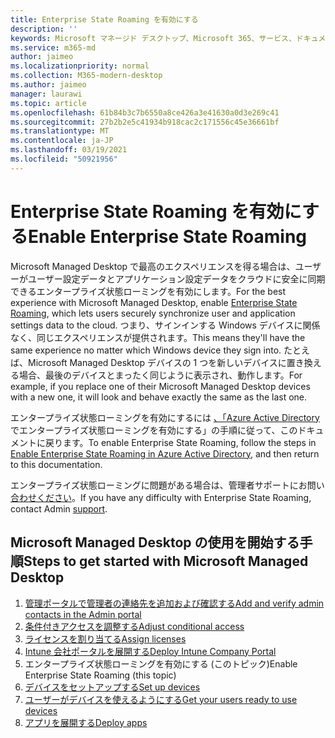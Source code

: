 ```yaml
---
title: Enterprise State Roaming を有効にする
description: ''
keywords: Microsoft マネージド デスクトップ、Microsoft 365、サービス、ドキュメント
ms.service: m365-md
author: jaimeo
ms.localizationpriority: normal
ms.collection: M365-modern-desktop
ms.author: jaimeo
manager: laurawi
ms.topic: article
ms.openlocfilehash: 61b84b3c7b6550a8ce426a3e41630a0d3e269c41
ms.sourcegitcommit: 27b2b2e5c41934b918cac2c171556c45e36661bf
ms.translationtype: MT
ms.contentlocale: ja-JP
ms.lasthandoff: 03/19/2021
ms.locfileid: "50921956"
---
```

# <a name="enable-enterprise-state-roaming"></a><span data-ttu-id="cf959-103">Enterprise State Roaming を有効にする</span><span class="sxs-lookup"><span data-stu-id="cf959-103">Enable Enterprise State Roaming</span></span>

<span data-ttu-id="cf959-104">Microsoft Managed Desktop で最高のエクスペリエンス[](/azure/active-directory/devices/enterprise-state-roaming-overview)を得る場合は、ユーザーがユーザー設定データとアプリケーション設定データをクラウドに安全に同期できるエンタープライズ状態ローミングを有効にします。</span><span class="sxs-lookup"><span data-stu-id="cf959-104">For the best experience with Microsoft Managed Desktop, enable [Enterprise State Roaming](/azure/active-directory/devices/enterprise-state-roaming-overview), which lets users securely synchronize user and application settings data to the cloud.</span></span> <span data-ttu-id="cf959-105">つまり、サインインする Windows デバイスに関係なく、同じエクスペリエンスが提供されます。</span><span class="sxs-lookup"><span data-stu-id="cf959-105">This means they'll have the same experience no matter which Windows device they sign into.</span></span> <span data-ttu-id="cf959-106">たとえば、Microsoft Managed Desktop デバイスの 1 つを新しいデバイスに置き換える場合、最後のデバイスとまったく同じように表示され、動作します。</span><span class="sxs-lookup"><span data-stu-id="cf959-106">For example, if you replace one of their Microsoft Managed Desktop devices with a new one, it will look and behave exactly the same as the last one.</span></span>

<span data-ttu-id="cf959-107">エンタープライズ状態ローミングを有効にするには [、「Azure Active Directory](/azure/active-directory/devices/enterprise-state-roaming-enable)でエンタープライズ状態ローミングを有効にする」の手順に従って、このドキュメントに戻ります。</span><span class="sxs-lookup"><span data-stu-id="cf959-107">To enable Enterprise State Roaming, follow the steps in [Enable Enterprise State Roaming in Azure Active Directory](/azure/active-directory/devices/enterprise-state-roaming-enable), and then return to this documentation.</span></span>

<span data-ttu-id="cf959-108">エンタープライズ状態ローミングに問題がある場合は、管理者サポートにお問い [合わせください](../working-with-managed-desktop/admin-support.md)。</span><span class="sxs-lookup"><span data-stu-id="cf959-108">If you have any difficulty with Enterprise State Roaming, contact Admin [support](../working-with-managed-desktop/admin-support.md).</span></span>

## <a name="steps-to-get-started-with-microsoft-managed-desktop"></a><span data-ttu-id="cf959-109">Microsoft Managed Desktop の使用を開始する手順</span><span class="sxs-lookup"><span data-stu-id="cf959-109">Steps to get started with Microsoft Managed Desktop</span></span>

1. [<span data-ttu-id="cf959-110">管理ポータルで管理者の連絡先を追加および確認する</span><span class="sxs-lookup"><span data-stu-id="cf959-110">Add and verify admin contacts in the Admin portal</span></span>](add-admin-contacts.md)
2. [<span data-ttu-id="cf959-111">条件付きアクセスを調整する</span><span class="sxs-lookup"><span data-stu-id="cf959-111">Adjust conditional access</span></span>](conditional-access.md)
3. [<span data-ttu-id="cf959-112">ライセンスを割り当てる</span><span class="sxs-lookup"><span data-stu-id="cf959-112">Assign licenses</span></span>](assign-licenses.md)
4. [<span data-ttu-id="cf959-113">Intune 会社ポータルを展開する</span><span class="sxs-lookup"><span data-stu-id="cf959-113">Deploy Intune Company Portal</span></span>](company-portal.md)
5. <span data-ttu-id="cf959-114">エンタープライズ状態ローミングを有効にする (このトピック)</span><span class="sxs-lookup"><span data-stu-id="cf959-114">Enable Enterprise State Roaming (this topic)</span></span>
6. [<span data-ttu-id="cf959-115">デバイスをセットアップする</span><span class="sxs-lookup"><span data-stu-id="cf959-115">Set up devices</span></span>](set-up-devices.md)
7. [<span data-ttu-id="cf959-116">ユーザーがデバイスを使えるようにする</span><span class="sxs-lookup"><span data-stu-id="cf959-116">Get your users ready to use devices</span></span>](get-started-devices.md)
8. [<span data-ttu-id="cf959-117">アプリを展開する</span><span class="sxs-lookup"><span data-stu-id="cf959-117">Deploy apps</span></span>](deploy-apps.md)